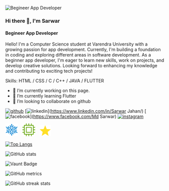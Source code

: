 ![Begineer App Developer](https://arturssmirnovs.github.io/github-profile-readme-generator/images/banner.png)

### Hi there 👋, I'm Sarwar
#### Begineer App Developer

Hello! I'm a Computer Science student at Varendra University with a growing passion for app development. Currently, I'm building a foundation in coding and exploring different areas in software development. As a beginner app developer, I'm eager to learn new skills, work on projects, and develop creative solutions. Looking forward to enhancing my knowledge and contributing to exciting tech projects!

Skills: HTML / CSS / C / C++ / JAVA / FLUTTER

- 🔭 I’m currently working on this page. 
- 🌱 I’m currently learning Flutter 
- 👯 I’m looking to collaborate on github 


[<img src='https://cdn.jsdelivr.net/npm/simple-icons@3.0.1/icons/github.svg' alt='github' height='40'>](https://github.com/sarwar-jahan1)  [<img src='https://cdn.jsdelivr.net/npm/simple-icons@3.0.1/icons/linkedin.svg' alt='linkedin' height='40'>](https://www.linkedin.com/in/Sarwar Jahan/)  [<img src='https://cdn.jsdelivr.net/npm/simple-icons@3.0.1/icons/facebook.svg' alt='facebook' height='40'>](https://www.facebook.com/Md Sarwar)  [<img src='https://cdn.jsdelivr.net/npm/simple-icons@3.0.1/icons/instagram.svg' alt='instagram' height='40'>](https://www.instagram.com/Sarwar/)  

<a href='https://archiveprogram.github.com/'><img src='https://raw.githubusercontent.com/acervenky/animated-github-badges/master/assets/acbadge.gif' width='40' height='40'></a> <a href='https://docs.github.com/en/developers'><img src='https://raw.githubusercontent.com/acervenky/animated-github-badges/master/assets/devbadge.gif' width='40' height='40'></a> <a href='https://stars.github.com/'><img src='https://raw.githubusercontent.com/acervenky/animated-github-badges/master/assets/starbadge.gif' width='35' height='35'></a> 

[![Top Langs](https://github-readme-stats.vercel.app/api/top-langs/?username=sarwar-jahan1)](https://github.com/anuraghazra/github-readme-stats)

![GitHub stats](https://github-readme-stats.vercel.app/api?username=sarwar-jahan1&show_icons=true&count_private=true)  

![Vaunt Badge](https://api.vaunt.dev/v1/github/entities/sarwar-jahan1/contributions?format=svg&private=true)  

![GitHub metrics](https://metrics.lecoq.io/sarwar-jahan1)  

![GitHub streak stats](https://streak-stats.demolab.com/?user=sarwar-jahan1)  


